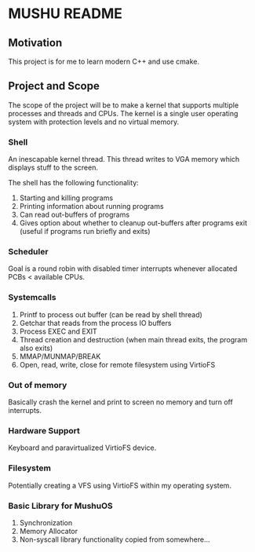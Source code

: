 # MUSHU README

## Motivation

This project is for me to learn modern C++ and use cmake.

## Project and Scope

The scope of the project will be to make a kernel that supports multiple processes and threads and CPUs. 
The kernel is a single user operating system with protection levels and no virtual memory.

### Shell

An inescapable kernel thread. This thread writes to VGA memory which displays stuff to the screen.

The shell has the following functionality:

1. Starting and killing programs
2. Printing information about running programs
3. Can read out-buffers of programs
3. Gives option about whether to cleanup out-buffers after programs exit (useful if programs run briefly and exits)

### Scheduler

Goal is a round robin with disabled timer interrupts whenever allocated PCBs < available CPUs.

### Systemcalls

1. Printf to process out buffer (can be read by shell thread)
2. Getchar that reads from the process IO buffers
3. Process EXEC and EXIT
4. Thread creation and destruction (when main thread exits, the program also exits)
5. MMAP/MUNMAP/BREAK
6. Open, read, write, close for remote filesystem using VirtioFS

### Out of memory

Basically crash the kernel and print to screen no memory and turn off interrupts.

### Hardware Support

Keyboard and paravirtualized VirtioFS device.

### Filesystem
Potentially creating a VFS using VirtioFS within my operating system.

### Basic Library for MushuOS

1. Synchronization
2. Memory Allocator
3. Non-syscall library functionality copied from somewhere...
